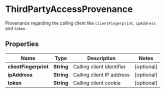 

# ThirdPartyAccessProvenance

Provenance regarding the calling client like `clientFingerprint`, `ipAddress` and `token`.

## Properties

| Name | Type | Description | Notes |
|------------ | ------------- | ------------- | -------------|
|**clientFingerprint** | **String** | Calling client identifier |  [optional] |
|**ipAddress** | **String** | Calling client IP address |  [optional] |
|**token** | **String** | Calling client cookie |  [optional] |



